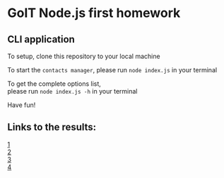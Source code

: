 # GoIT Node.js first homework

## CLI application
To setup, clone this repository to your local machine

To start the `contacts manager`,
please run `node index.js` in your terminal

To get the complete options list,  
please run `node index.js -h` in your terminal  

Have fun!

## Links to the results:
[1](https://ibb.co/WfHCt5Z)  
[2](https://ibb.co/M5Gvfrq)  
[3](https://ibb.co/GJQ7my4)  
[4](https://ibb.co/q5Cts6m)
